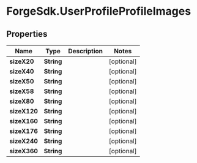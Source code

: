 # ForgeSdk.UserProfileProfileImages

## Properties
Name | Type | Description | Notes
------------ | ------------- | ------------- | -------------
**sizeX20** | **String** |  | [optional] 
**sizeX40** | **String** |  | [optional] 
**sizeX50** | **String** |  | [optional] 
**sizeX58** | **String** |  | [optional] 
**sizeX80** | **String** |  | [optional] 
**sizeX120** | **String** |  | [optional] 
**sizeX160** | **String** |  | [optional] 
**sizeX176** | **String** |  | [optional] 
**sizeX240** | **String** |  | [optional] 
**sizeX360** | **String** |  | [optional] 



